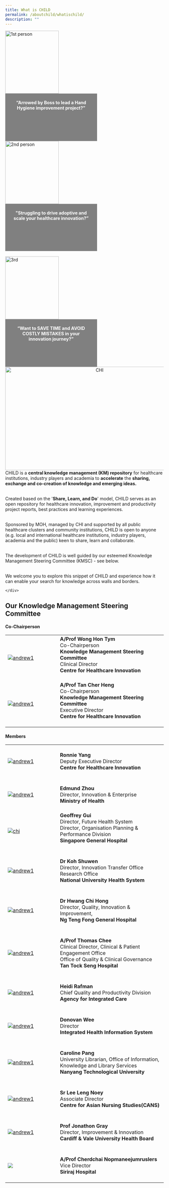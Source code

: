 ```yaml
---
title: What is CHILD
permalink: /aboutchild/whatischild/
description: ""
---
```

<div class="row">
<div class="col"> 
<img alt="1st person" style="width:170px; height:200px;" src="/images/picture1.gif"><br>
		<div class="header" style="background-color:grey;color:white;text-align:center;height:110.49px;width:251.56px;padding:20px"><b>“Arrowed by Boss to lead a Hand Hygiene improvement project?” 
 </b></div>


</div>
	<div class="col"> 
<img alt="2nd person" style="width:170px; height:200px;" src="/images/picture2.gif"><br>
	<div class="header" style="background-color:grey;color:white;text-align:center;height:110.49px;width:251.56px;padding:20px"><b>"Struggling to drive adoptive and scale your healthcare innovation?”
 </b></div>
	
<br>

</div>
	<div class="col"> 
<img alt="3rd" style="width:170px; height:200px;" src="/images/picture3.gif"><br>
	<div class="header" style="background-color:grey;color:white;text-align:center;height:110.49px;width:251.56px;padding:20px"><b>“Want to SAVE TIME and AVOID COSTLY MISTAKES in your innovation journey?”
</b></div>
</div></div><div>


<div style="text-align: center;">
<a href="https://youtu.be/-_j56iZxDIg"><img src="/images/thumbnail%20w%20play%20button.png" style="width:584px; height:328.8px;" alt="CHI"></a><br>    </div>

<div>
CHILD is a <b>central knowledge management (KM) repository</b> for healthcare institutions, industry players and academia to <b>accelerate</b> the <b>sharing, exchange and co-creation of knowledge and emerging ideas.</b><br><br>
  
Created based on the '<b>Share, Learn, and Do</b>' model, CHILD serves as an open repository for healthcare innovation, improvement and productivity project reports, best practices and learning experiences.  <br><br>
  
Sponsored by MOH, managed by CHI and supported by all public healthcare clusters and community institutions, CHILD is open to anyone (e.g. local and international healthcare institutions, industry players, academia and the public) keen to share, learn and collaborate. <br><br>

The development of CHILD is well guided by our esteemed Knowledge Management Steering Committee (KMSC) - see below.<br><br>

We welcome you to explore this snippet of CHILD and experience how it can enable your search for knowledge across walls and&nbsp;borders.&nbsp;  

	</div>	
	
	
<h2>Our Knowledge Management Steering Committee</h2>

<h4>Co-Chairperson</h4>

<table cellpadding="10" border="0" style="width: 100%;">
<tbody>
<tr>
<td style="width: 150px;"><a href="https://www.linkedin.com/in/hon-tym-wong-758b1a13"><img alt="andrew1" src="/images/chi%20logo.png"></a></td>
<td><strong>A/Prof Wong Hon Tym</strong><br>Co-Chairperson<br><b>Knowledge Management Steering Committee</b><br>Clinical Director<br><b>Centre for Healthcare Innovation</b><br><a href="" target="_blank"><small></small></a><br>
</td></tr>
<tr>
<td style="width: 150px;"><a href="https://www.linkedin.com/in/cher-heng-tan-8b965216"><img alt="andrew1" src="/images/chi%20logo.png"></a></td>
<td><strong>A/Prof Tan Cher Heng</strong><br>Co-Chairperson<br><b>Knowledge Management Steering Committee</b><br>Executive Director<br><b>Centre for Healthcare Innovation</b><br><a href="https://www.linkedin.com/in/cher-heng-tan-8b965216" target="_blank"><small></small></a><br>
</td></tr>
</tbody>
</table>

<h4>Members</h4>

<table cellpadding="10" border="0" style="width: 100%;">
<tbody>
	<tr>
<td style="width: 150px;"><a href="https://www.linkedin.com/in/yangronnie"><img alt="andrew1" src="/images/chi%20logo.png"></a></td>
<td><br><strong>Ronnie Yang</strong><br>Deputy Executive Director
	<br><b>Centre for Healthcare Innovation</b> <br><a href="https://www.linkedin.com/in/yangronnie" target="_blank"><small></small></a><br></td>
</tr>
	<tr>
<td style="width: 150px;"><a href="https://www.linkedin.com/in/henriks-g%C3%B6ran-147604b3"><img alt="andrew1" src="/images/chi%20logo.png"></a></td>
<td><br><strong>Edmund Zhou </strong><br>Director, Innovation &amp; Enterprise<br><b>Ministry of Health</b><br><a href="https://www.linkedin.com/in/henriks-g%C3%B6ran-147604b3" target="_blank"><small></small></a><br></td>
</tr>
<tr>
<td style="width: 150px;"><a href="https://www.linkedin.com/in/hahrie-han-479915"><img alt="chi" src="/images/chi%20logo.png"></a></td>
<td><strong>Geoffrey Gui </strong><br>Director, Future Health System<br>Director, Organisation Planning &amp; Performance Division<br><b>Singapore General Hospital</b><br><a href="https://www.linkedin.com/in/hahrie-han-479915" target="_blank"><small></small></a><br></td>
</tr>
<tr>
<td style="width: 150px;"><a href="https://www.linkedin.com/in/dr-jonathon"><img alt="andrew1" src="/images/chi%20logo.png"></a></td>
<td><br><strong>Dr Koh Shuwen </strong><br>Director, Innovation Transfer Office<br>Research Office<br><b>National University Health System</b><br><a href="https://www.linkedin.com/in/dr-jonathon" target="_blank"><small></small></a><br></td>
</tr>
	<tr>
<td style="width: 150px;"><a href="https://www.linkedin.com/in/jonty-heaversedge"><img alt="andrew1" src="/images/chi%20logo.png"></a></td>
<td><br><strong>Dr Hwang Chi Hong </strong><br>Director, Quality, Innovation &amp; Improvement,<br><b>Ng Teng Fong General Hospital</b> <br><a href="https://www.linkedin.com/in/jonty-heaversedge" target="_blank"><small></small></a><br></td>
</tr>
<tr>
<td style="width: 150px;"><a href="https://www.linkedin.com/in/junaidbajwa"><img alt="andrew1" src="/images/chi%20logo.png"></a></td>
<td><br><strong>A/Prof Thomas Chee </strong><br>Clinical Director, Clinical &amp; Patient Engagement Office<br>Office of Quality &amp; Clinical Governance <br><b>Tan Tock Seng Hospital</b><br><a href="https://www.linkedin.com/in/junaidbajwa" target="_blank"><small></small></a><br></td>
</tr>
<tr>
<td style="width: 150px;"><a href="https://www.linkedin.com/in/junaidbajwa"><img alt="andrew1" src="/images/chi%20logo.png"></a></td>
<td><br><strong>Heidi Rafman</strong><br>Chief Quality and Productivity Division<br><b>Agency for Integrated Care</b><br><a href="https://www.linkedin.com/in/junaidbajwa" target="_blank"><small></small></a><br></td>
</tr>
<tr>
<td style="width: 150px;"><a href="https://www.linkedin.com/in/junaidbajwa"><img alt="andrew1" src="/images/chi%20logo.png"></a></td>
	<td><br><strong>Donovan Wee</strong><br>Director<br><b>Integrated Health Information System</b><br><a href="https://www.linkedin.com/in/junaidbajwa" target="_blank"><small></small></a><br></td>
</tr>
<tr>
<td style="width: 150px;"><a href="https://www.linkedin.com/in/junaidbajwa"><img alt="andrew1" src="/images/chi%20logo.png"></a></td>
<td><br><strong>Caroline Pang</strong><br>University Librarian, Office of Information, Knowledge and Library Services<br><b>Nanyang Technological University</b><br><a href="https://www.linkedin.com/in/junaidbajwa" target="_blank"><small></small></a><br></td>
</tr>
<tr>
<td style="width: 150px;"><a href="https://www.linkedin.com/in/junaidbajwa"><img alt="andrew1" src="/images/chi%20logo.png"></a></td>
<td><br><strong>Sr Lee Leng Noey</strong><br>Associate Director<br><b>Centre for Asian Nursing Studies(CANS)</b><br><a href="https://www.linkedin.com/in/junaidbajwa" target="_blank"><small></small></a><br></td>
</tr>
<tr>
<td style="width: 150px;"><a href="https://www.linkedin.com/in/junaidbajwa"><img alt="andrew1" src="/images/chi%20logo.png"></a></td>
<td><br><strong>Prof Jonathon Gray</strong><br>Director, Improvement &amp; Innovation<br><b>Cardiff &amp; Vale University Health Board</b><br><a href="https://www.linkedin.com/in/junaidbajwa" target="_blank"><small></small></a><br></td>
</tr>
<tr>
<td style="width: 150px;"><a href="nil"><img src="/images/chi%20logo.png"></a></td>
<td><br><strong>A/Prof Cherdchai Nopmaneejumruslers</strong><br>Vice Director<br><b>Siriraj Hospital</b><br><a href="nil" target="_blank"><small></small></a><br></td>
</tr>

</tbody>
</table></div>